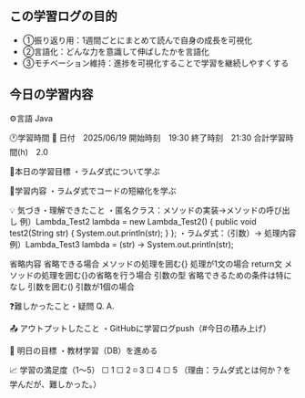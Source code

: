 ## この学習ログの目的
* ①振り返り用：1週間ごとにまとめて読んで自身の成長を可視化
* ②言語化：どんな力を意識して伸ばしたかを言語化
* ③モチベーション維持：進捗を可視化することで学習を継続しやすくする

## 今日の学習内容
⚙️言語 Java

🕐学習時間
📅 日付　2025/06/19
開始時刻　19:30
終了時刻　21:30
合計学習時間(h)　2.0

🎯本日の学習目標
・ラムダ式について学ぶ

📝学習内容
・ラムダ式でコードの短縮化を学ぶ

💡 気づき・理解できたこと
・匿名クラス：メソッドの実装→メソッドの呼び出し
  例）Lambda_Test2 lambda = new Lambda_Test2() {
      	public void test2(String str) {
		      System.out.println(str);
        }
      };
・ラムダ式：（引数）-> 処理内容
  例）Lambda_Test3 lambda = (str) -> System.out.println(str);

  省略内容                省略できる場合
    メソッドの処理を囲む{}	  処理が1文の場合
    return文	             メソッドの処理を囲む{}の省略を行う場合
    引数の型	              省略できるための条件は特になし
    引数を囲む()            引数が1個の場合

❓難しかったこと・疑問
Q. 
A. 

📤 アウトプットしたこと
・GitHubに学習ログpush（#今日の積み上げ）

🌱 明日の目標
・教材学習（DB）を進める

📈 学習の満足度（1〜5）
☐ 1 ☐ 2 ◽️ 3 ☐ 4 ☐ 5
（理由：ラムダ式とは何か？を学んだが、難しかった。）

